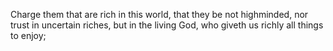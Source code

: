 Charge them that are rich in this world, that they be not highminded, nor trust in uncertain riches, but in the living God, who giveth us richly all things to enjoy;
